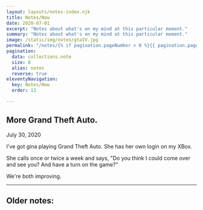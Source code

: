 ```yaml
---
layout: layouts/notes-index.njk
title: Notes/Now
date: 2020-07-01
excerpt: "Notes about what's on my mind at this particular moment."
summary: "Notes about what's on my mind at this particular moment."
image: /static/img/notes/gtaIV.jpg
permalink: "/notes/{% if pagination.pageNumber > 0 %}{{ pagination.pageNumber + 1 }}/{% endif %}index.html"
pagination:
  data: collections.note
  size: 8
  alias: notes
  reverse: true
eleventyNavigation:
  key: Notes/Now
  order: 13

---
```




## More Grand Theft Auto.

July 30, 2020

I've got gina playing Grand Theft Auto. She has her own login on my XBox.

She calls once or twice a week and says, "Do you think I could come over and see you? And have a turn on the game?"

We're both improving.

---

## Older notes: 
